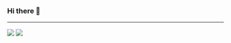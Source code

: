 ### Hi there 👋
<hr>

<a>
  <img align="center" src="https://github-readme-stats.vercel.app/api?username=jord1e&show_icons=true&count_private=true&hide_rank=true&hide_title=true"/>
</a>
<a>
  <img align="center" src="https://github-readme-stats.vercel.app/api/top-langs/?username=jord1e&layout=compact&langs_count=6"/>
</a>


<!--
![jordieh's Github stats](https://github-readme-stats.vercel.app/api?username=jordieh&show_icons=true&count_private=true&hide_rank=true)

![Top Languages](https://github-readme-stats.vercel.app/api/top-langs/?username=jordieh)
-->

